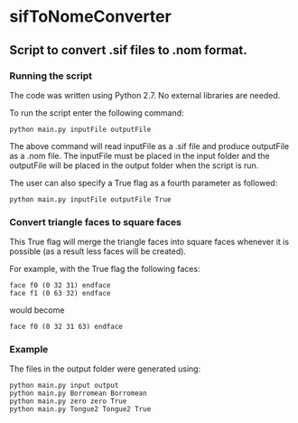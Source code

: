 # sifToNomeConverter
## Script to convert .sif files to .nom format.

### Running the script
The code was written using Python 2.7. No external libraries are needed.

To run the script enter the following command:
```
python main.py inputFile outputFile
```
The above command will read inputFile as a .sif file and produce outputFile as a .nom file. The inputFile must be placed in the input folder and the outputFile will be placed in the output folder when the script is run.

The user can also specify a True flag as a fourth parameter as followed:
```
python main.py inputFile outputFile True
```
### Convert triangle faces to square faces
This True flag will merge the triangle faces into square faces whenever it is possible (as a result less faces will be created).

For example, with the True flag the following faces:
```
face f0 (0 32 31) endface
face f1 (0 63 32) endface
```
would become
```
face f0 (0 32 31 63) endface
```
### Example
The files in the output folder were generated using:
```
python main.py input output
python main.py Borromean Borromean
python main.py zero zero True
python main.py Tongue2 Tongue2 True
```
